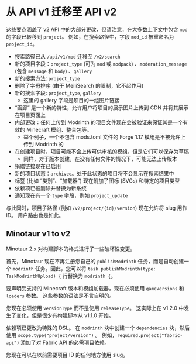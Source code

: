 # 从 API v1 迁移至 API v2

这些要点涵盖了 v2 API 中的大部分更改，但请注意，在大多数上下文中包含 `mod` 的字段已转移到 `project`。 例如，在搜索路径中，字段 `mod_id` 被重命名为 `project_id`。

- 搜索路径已从 `/api/v1/mod` 迁移至 `/v2/search`
- 新的项目字段：`project_type` (可为 `mod` 或 `modpack`) 、`moderation_message` (包含 `message` 和 `body`) 、`gallery`
- 新的搜索方法: `project_type`
- 删除了字母排序 (由于 MeiliSearch 的限制，它不起作用) 
- 新的搜索字段: `project_type`, `gallery`
  - 这里的 gallery 字段是项目的一组图片链接
- “画廊” 是一个新的特性，允许用户将项目的展示图片上传到 CDN 并将其展示在项目页面上
- 内部更改：任何上传到 Modrinth 的项目文件现在会被验证来保证其是一个有效的 Minecraft 模组、整合包等。
  - 举个例子，一个不包含 mods.toml 文件的 Forge 1.17 模组是不被允许上传到 Modrinth 的
- 在创建项目时，项目可能不会上传可供审核的模组，但是它们可以保存为草稿
  - 同样，对于版本创建，在没有任何文件的情况下，可能无法上传版本
- 捐赠链接现在已启用
- 新的项目状态：`archived`。处于此状态的项目将不会显示在搜索结果中
- 标签 (比如 “类别”、“加载器”) 现在附加了图标 (SVGs) 和特定的项目类型
- 依赖项已被删除并替换为新系统
- 通知现在有一个 `type` 字段，例如 `project_update`

与此同时，项目子路径 (例如 `/v2/project/{id}/version`) 现在允许将 slug 用作 ID。 用户路由也是如此。

## Minotaur v1 to v2

Minotaur 2.x 对构建脚本的格式进行了一些破坏性变更。

首先，Minotaur 现在不再注册您自己的 `publishModrinth` 任务，而是自动创建一个 `modrinth` 任务。因此，您可以将 `task publishModrinth(type: TaskModrinthUpload) {` 行替换为 `modrinth {`。

要声明受支持的 Minecraft 版本和模组加载器，现在必须使用 `gameVersions` 和 `loaders` 参数。 这些参数的语法是不言自明的。

您现在必须使用 `versionType` 而不是使用 `releaseType`。 这实际上在 v1.2.0 中发生了变化，但是很少有构建脚本从 v1.1.0 开始。

依赖项已更改为特殊的 DSL。 在 `modrinth` 块中创建一个 `dependencies` 块，然后使用 `scope.type("project/version")` 。 例如，`required.project("fabric-api")` 添加了对 Fabric API 的必需项目依赖。

您现在可以在以前需要项目 ID 的任何地方使用 slug。
